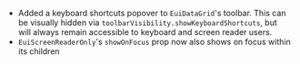 - Added a keyboard shortcuts popover to `EuiDataGrid`'s toolbar. This can be visually hidden via `toolbarVisibility.showKeyboardShortcuts`, but will always remain accessible to keyboard and screen reader users.
- `EuiScreenReaderOnly`'s `showOnFocus` prop now also shows on focus within its children
